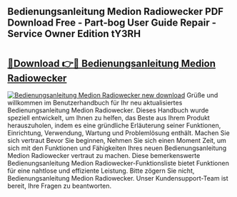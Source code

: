 ## Bedienungsanleitung Medion Radiowecker PDF Download Free - Part-bog User Guide Repair - Service Owner Edition tY3RH

# <h2><a href="http://df54pg.blite.top/?on=Bedienungsanleitung+Medion+Radiowecker">🔗Download 👉🔴 Bedienungsanleitung Medion Radiowecker</a></h2>

[![Bedienungsanleitung Medion Radiowecker new download](https://i.imgur.com/lujVjoI.png)](http://df54pg.blite.top/?on=Bedienungsanleitung+Medion+Radiowecker)
Grüße und willkommen im Benutzerhandbuch für Ihr neu aktualisiertes Bedienungsanleitung Medion Radiowecker. Dieses Handbuch wurde speziell entwickelt, um Ihnen zu helfen, das Beste aus Ihrem Produkt herauszuholen, indem es eine gründliche Erläuterung seiner Funktionen, Einrichtung, Verwendung, Wartung und Problemlösung enthält. Machen Sie sich vertraut Bevor Sie beginnen, Nehmen Sie sich einen Moment Zeit, um sich mit den Funktionen und Fähigkeiten Ihres neuen Bedienungsanleitung Medion Radiowecker vertraut zu machen. Diese bemerkenswerte Bedienungsanleitung Medion Radiowecker-Funktionsliste bietet Funktionen für eine nahtlose und effiziente Leistung. Bitte zögern Sie nicht, Bedienungsanleitung Medion Radiowecker. Unser Kundensupport-Team ist bereit, Ihre Fragen zu beantworten.
